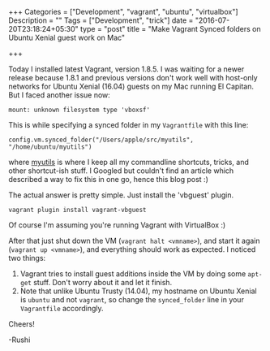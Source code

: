 +++
Categories = ["Development", "vagrant", "ubuntu", "virtualbox"]
Description = ""
Tags = ["Development", "trick"]
date = "2016-07-20T23:18:24+05:30"
type = "post"
title = "Make Vagrant Synced folders on Ubuntu Xenial guest work on Mac"

+++

Today I installed latest Vagrant, version 1.8.5. I was waiting for a newer
release because 1.8.1 and previous versions don't work well with host-only
networks for Ubuntu Xenial (16.04) guests on my Mac running El Capitan. But I
faced another issue now:

    mount: unknown filesystem type 'vboxsf'

This is while specifying a synced folder in my `Vagrantfile` with this line:

    config.vm.synced_folder("/Users/apple/src/myutils", "/home/ubuntu/myutils")

where [myutils](https://github.com/rushiagr/myutils) is where I keep all my
commandline shortcuts, tricks, and other shortcut-ish stuff. I Googled but
couldn't find an article which described a way to fix this in one go, hence
this blog post :)

The actual answer is pretty simple. Just install the 'vbguest' plugin.

    vagrant plugin install vagrant-vbguest

Of course I'm assuming you're running Vagrant with VirtualBox :)

After that just shut down the VM (`vagrant halt <vmname>`), and start it again
(`vagrant up <vmname>`), and everything should work as expected. I noticed two
things:

1. Vagrant tries to install guest additions inside the VM by doing some
   `apt-get` stuff. Don't worry about it and let it finish.
2. Note that unlike Ubuntu Trusty (14.04), my hostname on Ubuntu Xenial is
   `ubuntu` and not `vagrant`, so change the `synced_folder` line in your
   `Vagrantfile` accordingly.

Cheers!

-Rushi

